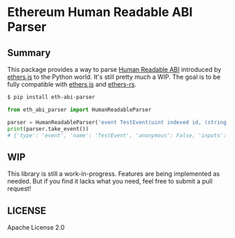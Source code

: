 # Ethereum Human Readable ABI Parser

## Summary

This package provides a way to parse [Human Readable ABI](https://docs.ethers.org/v5/api/utils/abi/formats/#abi-formats--human-readable-abi) introduced by [ethers.js](https://ethers.org/) to the Python world. It's still pretty much a WIP. The goal is to be fully compatible with [ethers.js](https://ethers.org/) and [ethers-rs](https://github.com/gakonst/ethers-rs).

```bash
$ pip install eth-abi-parser
```

```py
from eth_abi_parser import HumanReadableParser

parser = HumanReadableParser('event TestEvent(uint indexed id, (string, uint16, (uint8, uint8)) value)')
print(parser.take_event())
# {'type': 'event', 'name': 'TestEvent', 'anonymous': False, 'inputs': [{'type': 'uint', 'name': 'id', 'indexed': True}, {'type': 'tuple', 'name': 'value', 'indexed': False, 'components': [{'type': 'string'}, {'type': 'uint16'}, {'type': 'tuple', 'components': [{'type': 'uint8'}, {'type': 'uint8'}]}]}]}
```

## WIP

This library is still a work-in-progress. Features are being implemented as needed. But if you find it lacks what you need, feel free to submit a pull request!

## LICENSE

Apache License 2.0